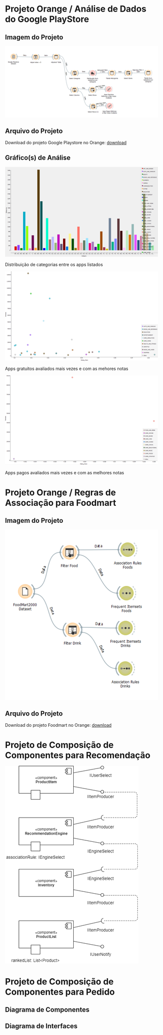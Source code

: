 # Projeto Orange / Análise de Dados do Google PlayStore

## Imagem do Projeto

![captura de tela do projeto Google Playstore no Orange](images/google-playstore-prtsc.png)

## Arquivo do Projeto

Download do projeto Google Playstore no Orange: [download](orange/google-playstore.ows)

## Gráfico(s) de Análise

![gráfico de categorias do projeto Google Playstore](images/grafico-categorias-google-playstore.png)

Distribuição de categorias entre os apps listados

![gráfico de apps gratuitos do projeto Google Playstore](images/grafico-apps-gratuitos-google-playstore.png)

Apps gratuitos avaliados mais vezes e com as mehores notas

![gráfico de apps pagos do projeto Google Playstore](images/grafico-apps-pagos-google-playstore.png)

Apps pagos avaliados mais vezes e com as melhores notas

# Projeto Orange / Regras de Associação para Foodmart

## Imagem do Projeto

![captura de tela do projeto Foodmart no Orange](images/foodmart-prtsc.png)

## Arquivo do Projeto

Download do projeto Foodmart no Orange: [download](orange/foodmart2000-association.ows)

# Projeto de Composição de Componentes para Recomendação

![solução para a tarefa composição de componentes para recomendação](images/componentes-recomendacao.png)

# Projeto de Composição de Componentes para Pedido

## Diagrama de Componentes

## Diagrama de Interfaces
